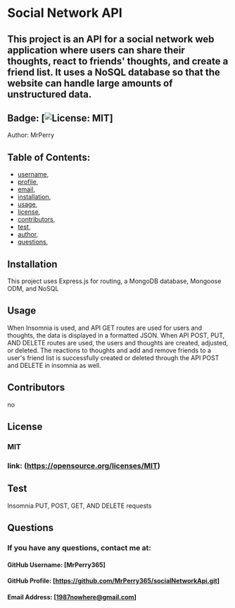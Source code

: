 
  # Social Network API
## This project is an API for a social network web application where users can share their thoughts, react to friends' thoughts, and create a friend list. It uses a NoSQL database so that the website can handle large amounts of unstructured data.
  
## Badge: [![License: MIT](https://img.shields.io/badge/License-MIT-yellow.svg)]

Author: MrPerry

## Table of Contents:
- [username](#username),
- [profile](#profile),
- [email](#email),
- [installation](#installation),
- [usage](#usage),
- [license](#license),
- [contributors](#contributors),
- [test](#test),
- [author](#author),
- [questions](#questions),

## Installation
This project uses Express.js for routing, a MongoDB database, Mongoose ODM, and NoSQL

## Usage
When Insomnia is used, and API GET routes are used for users and thoughts, the data is displayed in a formatted JSON. When API POST, PUT, AND DELETE routes are used, the users and thoughts are created, adjusted, or deleted. The reactions to thoughts and add and remove friends to a user's friend list is successfully created or deleted through the API POST and DELETE in insomnia as well.

## Contributors
no

## License
### MIT
### link: (https://opensource.org/licenses/MIT)

## Test
Insomnia PUT, POST, GET, AND DELETE requests


## Questions
### If you have any questions, contact me at:

#### GitHub Username: [MrPerry365]

#### GitHub Profile: [https://github.com/MrPerry365/socialNetworkApi.git]

#### Email Address: [1987nowhere@gmail.com]

